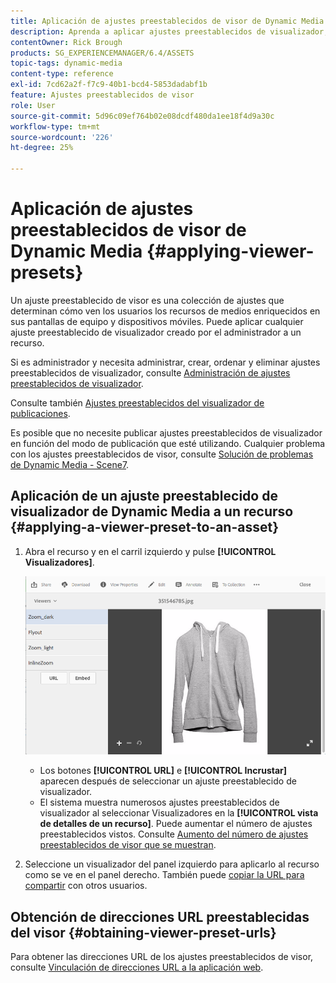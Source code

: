 ```yaml
---
title: Aplicación de ajustes preestablecidos de visor de Dynamic Media
description: Aprenda a aplicar ajustes preestablecidos de visualizador, creados por el administrador, a un recurso en Dynamic Media.
contentOwner: Rick Brough
products: SG_EXPERIENCEMANAGER/6.4/ASSETS
topic-tags: dynamic-media
content-type: reference
exl-id: 7cd62a2f-f7c9-40b1-bcd4-5853dadabf1b
feature: Ajustes preestablecidos de visor
role: User
source-git-commit: 5d96c09ef764b02e08dcdf480da1ee18f4d9a30c
workflow-type: tm+mt
source-wordcount: '226'
ht-degree: 25%

---
```


# Aplicación de ajustes preestablecidos de visor de Dynamic Media {#applying-viewer-presets}

Un ajuste preestablecido de visor es una colección de ajustes que determinan cómo ven los usuarios los recursos de medios enriquecidos en sus pantallas de equipo y dispositivos móviles. Puede aplicar cualquier ajuste preestablecido de visualizador creado por el administrador a un recurso.

Si es administrador y necesita administrar, crear, ordenar y eliminar ajustes preestablecidos de visualizador, consulte [Administración de ajustes preestablecidos de visualizador](managing-viewer-presets.md).

Consulte también [Ajustes preestablecidos del visualizador de publicaciones](managing-viewer-presets.md#publishing-viewer-presets).

Es posible que no necesite publicar ajustes preestablecidos de visualizador en función del modo de publicación que esté utilizando.
Cualquier problema con los ajustes preestablecidos de visor, consulte [Solución de problemas de Dynamic Media - Scene7](troubleshoot-dms7.md#viewers).

## Aplicación de un ajuste preestablecido de visualizador de Dynamic Media a un recurso {#applying-a-viewer-preset-to-an-asset}

1. Abra el recurso y en el carril izquierdo y pulse **[!UICONTROL Visualizadores]**.

   ![chlimage_1-104](assets/chlimage_1-104.png)

   * Los botones **[!UICONTROL URL]** e **[!UICONTROL Incrustar]** aparecen después de seleccionar un ajuste preestablecido de visualizador.
   * El sistema muestra numerosos ajustes preestablecidos de visualizador al seleccionar Visualizadores en la **[!UICONTROL vista de detalles de un recurso]**. Puede aumentar el número de ajustes preestablecidos vistos. Consulte [Aumento del número de ajustes preestablecidos de visor que se muestran](managing-viewer-presets.md).

1. Seleccione un visualizador del panel izquierdo para aplicarlo al recurso como se ve en el panel derecho. También puede [copiar la URL para compartir](linking-urls-to-yourwebapplication.md) con otros usuarios.

## Obtención de direcciones URL preestablecidas del visor {#obtaining-viewer-preset-urls}

Para obtener las direcciones URL de los ajustes preestablecidos de visor, consulte [Vinculación de direcciones URL a la aplicación web](linking-urls-to-yourwebapplication.md).
